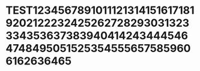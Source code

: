 # TEST1234567891011121314151617181920212223242526272829303132333435363738394041424344454647484950515253545556575859606162636465